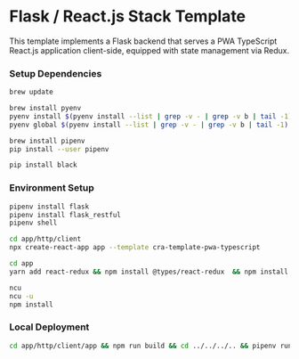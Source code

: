 # Flask / React.js Stack Template

This template implements a Flask backend that serves a PWA TypeScript React.js application client-side, equipped with state management via Redux. 

### Setup Dependencies
```bash
brew update

brew install pyenv
pyenv install $(pyenv install --list | grep -v - | grep -v b | tail -1)
pyenv global $(pyenv install --list | grep -v - | grep -v b | tail -1)

brew install pipenv
pip install --user pipenv

pip install black
```

### Environment Setup
```bash
pipenv install flask
pipenv install flask_restful
pipenv shell

cd app/http/client
npx create-react-app app --template cra-template-pwa-typescript 

cd app
yarn add react-redux && npm install @types/react-redux  && npm install @reduxjs/toolkit

ncu
ncu -u
npm install
```

### Local Deployment
```bash
cd app/http/client/app && npm run build && cd ../../../.. && pipenv run flask run
```
 
